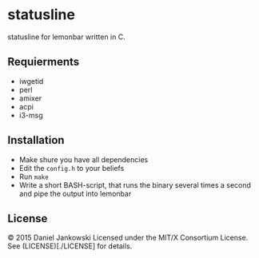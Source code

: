 # statusline

statusline for lemonbar written in C.


Requierments
------------

- iwgetid
- perl
- amixer
- acpi
- i3-msg


Installation
------------

- Make shure you have all dependencies
- Edit the `config.h` to your beliefs
- Run `make`
- Write a short BASH-script, that runs the binary several times a second and pipe the output into lemonbar


License
-------

© 2015 Daniel Jankowski
Licensed under the MIT/X Consortium License.
See (LICENSE)[./LICENSE] for details.
